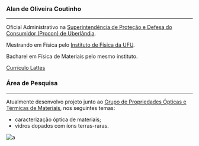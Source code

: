 ### Alan de Oliveira Coutinho

***
Oficial Administrativo na [Superintendência de Proteção e Defesa do Consumidor (Procon) de Uberlândia](https://www.uberlandia.mg.gov.br/prefeitura/orgaos-municipais/procon/).

Mestrando em Física pelo [Instituto de Física da UFU](https://infis.ufu.br/).

Bacharel em Física de Materiais pelo mesmo instituto.

[Currículo Lattes](http://lattes.cnpq.br/8077627250932677)

### Área de Pesquisa

---
Atualmente desenvolvo projeto junto ao [Grupo de Propriedades Ópticas e Térmicas de Materiais](https://sites.google.com/view/gpotm-ufu), nos seguintes temas:

* caracterização óptica de materiais;
* vidros dopados com íons terras-raras.

  
![a](https://github.com/user-attachments/assets/5c0c06c0-67ed-4616-916b-315273f533e3)
